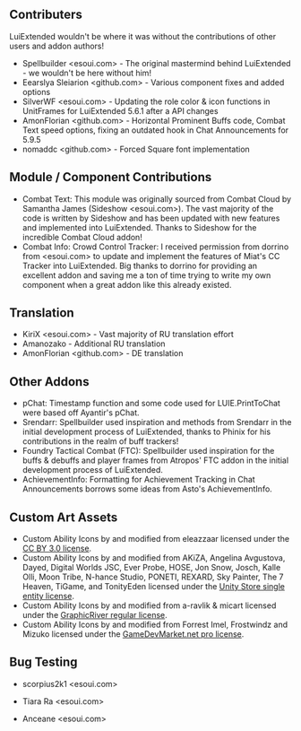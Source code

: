 ## Contributers
LuiExtended wouldn't be where it was without the contributions of other users and addon authors!

- Spellbuilder <esoui.com> - The original mastermind behind LuiExtended - we wouldn't be here without him!
- Eearslya Sleiarion <github.com> - Various component fixes and added options
- SilverWF <esoui.com> - Updating the role color & icon functions in UnitFrames for LuiExtended 5.6.1 after a API changes
- AmonFlorian <github.com> - Horizontal Prominent Buffs code, Combat Text speed options, fixing an outdated hook in Chat Announcements for 5.9.5
- nomaddc <github.com> - Forced Square font implementation

## Module / Component Contributions
- Combat Text: This module was originally sourced from Combat Cloud by Samantha James (Sideshow <esoui.com>). The vast majority of the code is written by Sideshow and has been updated with new features and implemented into LuiExtended. Thanks to Sideshow for the incredible Combat Cloud addon!
- Combat Info: Crowd Control Tracker: I received permission from dorrino from <esoui.com> to update and implement the features of Miat's CC Tracker into LuiExtended. Big thanks to dorrino for providing an excellent addon and saving me a ton of time trying to write my own component when a great addon like this already existed.

## Translation
- KiriX <esoui.com> - Vast majority of RU translation effort
- Amanozako - Additional RU translation
- AmonFlorian <github.com> - DE translation

## Other Addons
- pChat: Timestamp function and some code used for LUIE.PrintToChat were based off Ayantir's pChat.
- Srendarr: Spellbuilder used inspiration and methods from Srendarr in the initial development process of LuiExtended, thanks to Phinix for his contributions in the realm of buff trackers!
- Foundry Tactical Combat (FTC): Spellbuilder used inspiration for the buffs & debuffs and player frames from Atropos' FTC addon in the initial development process of LuiExtended.
- AchievementInfo: Formatting for Achievement Tracking in Chat Announcements borrows some ideas from Asto's AchievementInfo.

## Custom Art Assets
- Custom Ability Icons by and modified from eleazzaar licensed under the [CC BY 3.0 license][1].
- Custom Ability Icons by and modified from AKiZA, Angelina Avgustova, Dayed, Digital Worlds JSC, Ever Probe, HOSE, Jon Snow, Josch, Kalle Olli, Moon Tribe, N-hance Studio, PONETI, REXARD, Sky Painter, The 7 Heaven, TiGame, and TonityEden licensed under the [Unity Store single entity license][2].
- Custom Ability Icons by and modified from a-ravlik & micart licensed under the [GraphicRiver regular license][3].
- Custom Ability Icons by and modified from Forrest Imel, Frostwindz and Mizuko licensed under the [GameDevMarket.net pro license][4].

## Bug Testing
- scorpius2k1 <esoui.com>
- Tiara Ra <esoui.com>
- Anceane <esoui.com>

  [1]: https://creativecommons.org/licenses/by/3.0/
  [2]: https://unity3d.com/legal/as_terms
  [3]: https://graphicriver.net/licenses/terms/regular
  [4]: https://www.gamedevmarket.net/terms-conditions/#pro-licence